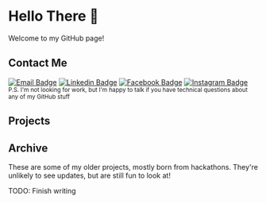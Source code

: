 # Hello There 👋

Welcome to my GitHub page!

## Contact Me

[![Email Badge](https://img.shields.io/badge/-Email-red?style=flat-square&logo=gmail&logoColor=white&link=mailto:debkbanerji@gmail.com)](mailto:debkbanerji@gmail.com)
[![Linkedin Badge](https://img.shields.io/badge/-LinkedIn-blue?style=flat-square&logo=Linkedin&logoColor=white&link=https://www.linkedin.com/in/deb-banerji/)](https://www.linkedin.com/in/deb-banerji/)
[![Facebook Badge](https://img.shields.io/badge/-Facebook-blue?style=flat-square&logo=facebook&logoColor=white&link=https://www.facebook.com/deb.banerji.9/)](https://www.facebook.com/deb.banerji.9)
[![Instagram Badge](https://img.shields.io/badge/-Instagram-purple?style=flat-square&logo=instagram&logoColor=white&link=https://instagram.com/debkbanerji/)](https://instagram.com/debkbanerji)
<br>
<sub>P.S. I'm not looking for work, but I'm happy to talk if you have technical questions about any of my GitHub stuff</sub>

## Projects

## Archive
These are some of my older projects, mostly born from hackathons. They're unlikely to see updates, but are still fun to look at!

TODO: Finish writing
